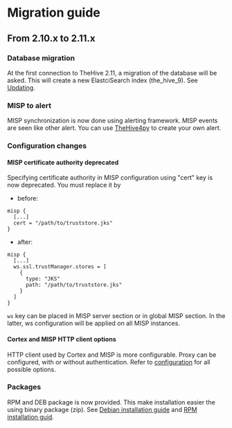 # Migration guide

## From 2.10.x to 2.11.x

### Database migration

At the first connection to TheHive 2.11, a migration of the database will be asked. This will create a new ElastciSearch
  index (the_hive_9). See [Updating](admin/updating.md).

### MISP to alert

MISP synchronization is now done using alerting framework. MISP events are seen like other alert. You can use
[TheHive4py](https://github.com/CERT-BDF/TheHive4py) to create your own alert.

### Configuration changes

#### MISP certificate authority deprecated

Specifying certificate authority in MISP configuration using "cert" key is now deprecated. You must replace it by 
- before:
```
misp {
  [...]
  cert = "/path/to/truststore.jks"
}
```
- after:
```
misp {
  [...]
  ws.ssl.trustManager.stores = [
    {
      type: "JKS"
      path: "/path/to/truststore.jks"
    }
  ]
}
```

`ws` key can be placed in MISP server section or in global MISP section. In the latter, ws configuration will be applied
  on all MISP instances.

#### Cortex and MISP HTTP client options

HTTP client used by Cortex and MISP is more configurable. Proxy can be configured, with or without authentication. Refer
 to [configuration](admin/configuration.md#8-http-client-configuration) for all possible options.


### Packages

RPM and DEB package is now provided. This make installation easier the using binary package (zip). See
[Debian installation guide](installation/deb-guide.md) and [RPM installation guid](installation/rpm-guide.md).